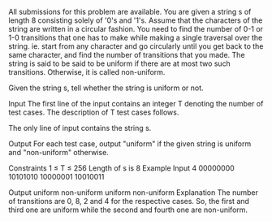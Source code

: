 All submissions for this problem are available.
You are given a string s of length 8 consisting solely of '0's and '1's. Assume that the characters of the string are written in a circular fashion. You need to find the number of 0-1 or 1-0 transitions that one has to make while making a single traversal over the string. ie. start from any character and go circularly until you get back to the same character, and find the number of transitions that you made. The string is said to be said to be uniform if there are at most two such transitions. Otherwise, it is called non-uniform.

Given the string s, tell whether the string is uniform or not.

Input
The first line of the input contains an integer T denoting the number of test cases. The description of T test cases follows.

The only line of input contains the string s.

Output
For each test case, output "uniform" if the given string is uniform and "non-uniform" otherwise.

Constraints
1 ≤ T ≤ 256
Length of s is 8
Example
Input
4
00000000
10101010
10000001
10010011

Output
uniform
non-uniform
uniform
non-uniform
Explanation
The number of transitions are 0, 8, 2 and 4 for the respective cases. So, the first and third one are uniform while the second and fourth one are non-uniform.
